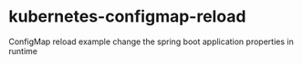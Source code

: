 # kubernetes-configmap-reload
ConfigMap reload example change the spring boot application properties in runtime
